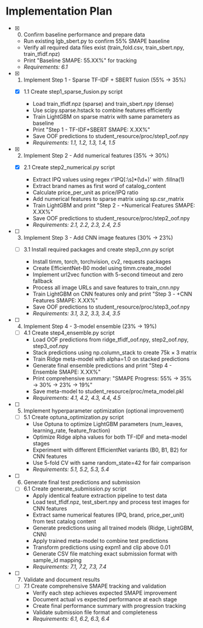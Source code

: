 # Implementation Plan

- [x] 0. Confirm baseline performance and prepare data



















  - Run existing lgb_sbert.py to confirm 55% SMAPE baseline
  - Verify all required data files exist (train_fold.csv, train_sbert.npy, train_tfidf.npz)
  - Print "Baseline SMAPE: 55.XX%" for tracking
  - _Requirements: 6.1_

- [x] 1. Implement Step 1 - Sparse TF-IDF + SBERT fusion (55% → 35%)













  - [x] 1.1 Create step1_sparse_fusion.py script











    - Load train_tfidf.npz (sparse) and train_sbert.npy (dense)
    - Use scipy.sparse.hstack to combine features efficiently
    - Train LightGBM on sparse matrix with same parameters as baseline
    - Print "Step 1 - TF-IDF+SBERT SMAPE: X.XX%"
    - Save OOF predictions to student_resource/proc/step1_oof.npy
    - _Requirements: 1.1, 1.2, 1.3, 1.4, 1.5_

- [x] 2. Implement Step 2 - Add numerical features (35% → 30%)




  - [x] 2.1 Create step2_numerical.py script


    - Extract IPQ values using regex r'IPQ[:\s]*(\d+)' with .fillna(1)
    - Extract brand names as first word of catalog_content
    - Calculate price_per_unit as price/IPQ ratio
    - Add numerical features to sparse matrix using sp.csr_matrix
    - Train LightGBM and print "Step 2 - +Numerical Features SMAPE: X.XX%"
    - Save OOF predictions to student_resource/proc/step2_oof.npy
    - _Requirements: 2.1, 2.2, 2.3, 2.4, 2.5_


- [ ] 3. Implement Step 3 - Add CNN image features (30% → 23%)


  - [ ] 3.1 Install required packages and create step3_cnn.py script


    - Install timm, torch, torchvision, cv2, requests packages
    - Create EfficientNet-B0 model using timm.create_model
    - Implement url2vec function with 5-second timeout and zero fallback
    - Process all image URLs and save features to train_cnn.npy
    - Train LightGBM on CNN features only and print "Step 3 - +CNN Features SMAPE: X.XX%"
    - Save OOF predictions to student_resource/proc/step3_oof.npy
    - _Requirements: 3.1, 3.2, 3.3, 3.4, 3.5_

- [ ] 4. Implement Step 4 - 3-model ensemble (23% → 19%)
  - [ ] 4.1 Create step4_ensemble.py script
    - Load OOF predictions from ridge_tfidf_oof.npy, step2_oof.npy, step3_oof.npy
    - Stack predictions using np.column_stack to create 75k × 3 matrix
    - Train Ridge meta-model with alpha=1.0 on stacked predictions
    - Generate final ensemble predictions and print "Step 4 - Ensemble SMAPE: X.XX%"
    - Print comprehensive summary: "SMAPE Progress: 55% → 35% → 30% → 23% → 19%"
    - Save meta-model to student_resource/proc/meta_model.pkl
    - _Requirements: 4.1, 4.2, 4.3, 4.4, 4.5_

- [ ] 5. Implement hyperparameter optimization (optional improvement)
  - [ ] 5.1 Create optuna_optimization.py script
    - Use Optuna to optimize LightGBM parameters (num_leaves, learning_rate, feature_fraction)
    - Optimize Ridge alpha values for both TF-IDF and meta-model stages
    - Experiment with different EfficientNet variants (B0, B1, B2) for CNN features
    - Use 5-fold CV with same random_state=42 for fair comparison
    - _Requirements: 5.1, 5.2, 5.3, 5.4_

- [ ] 6. Generate final test predictions and submission
  - [ ] 6.1 Create generate_submission.py script
    - Apply identical feature extraction pipeline to test data
    - Load test_tfidf.npz, test_sbert.npy and process test images for CNN features
    - Extract same numerical features (IPQ, brand, price_per_unit) from test catalog content
    - Generate predictions using all trained models (Ridge, LightGBM, CNN)
    - Apply trained meta-model to combine test predictions
    - Transform predictions using expm1 and clip above 0.01
    - Generate CSV file matching exact submission format with sample_id mapping
    - _Requirements: 7.1, 7.2, 7.3, 7.4_

- [ ] 7. Validate and document results
  - [ ] 7.1 Create comprehensive SMAPE tracking and validation
    - Verify each step achieves expected SMAPE improvement
    - Document actual vs expected performance at each stage
    - Create final performance summary with progression tracking
    - Validate submission file format and completeness
    - _Requirements: 6.1, 6.2, 6.3, 6.4_